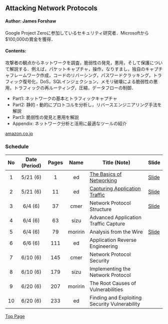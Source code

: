 ## Attacking Network Protocols
#### Author: James Forshaw
Google Project Zeroに参加しているセキュリティ研究者．Microsoftから$100,000の賞金を獲得．

#### Contents:
攻撃者の観点からネットワークを調査，脆弱性の発見，悪用，そして保護について解説する．例えば，パケットキャプチャ，操作，なりすまし，独自のキャプチャフレームワーク作成，コードのリバーシング，パスワードクラッキング，トラフィック復号化，DoS，SQLインジェクション，メモリ破壊による脆弱性の悪用，トラフィックの再ルーティング，圧縮，データフローの制御．
  - Part1: ネットワークの基本とトラフィックキャプチャ
  - Part2: 静的・動的にプロトコルを分析し，リバースエンジニアリング手法を解説
  - Part3: 脆弱性の発見と悪用を解説
  - Appendix: ネットワーク分析と活用に最適なツールの紹介

[amazon.co.jp](https://www.amazon.co.jp/Attacking-Network-Protocols-James-Forshaw/dp/1593277504/ref=sr_1_fkmrnull_1?__mk_ja_JP=カタカナ&keywords=attacking+network+protocols&qid=1557849710&s=gateway&sr=8-1-fkmrnull)

### Schedule

| No  | Date (Period) | Pages | Name    | Title (Note)                                  | Slide                                                                       |
|:---:|:-------------:|:-----:|:-------:|-----------------------------------------------|-----------------------------------------------------------------------------|
| 1   | 5/21 (6)      | 1     | ed      | [The Basics of Networking](./01/note.md)      | [Slide](https://drive.google.com/open?id=1vmu8rco-xRKfhPiGfXumr0Ymjf9KhiLk) |
| 2   | 5/21 (6)      | 11    | ed      | [Capturing Application Traffic](./02/note.md) | [Slide](https://drive.google.com/open?id=1b4tKN78VuOfmfIuL8BZ4XekYtV6H31sQ) |
| 3   | 6/4 (6)       | 37    | cmer    | Network Protocol Structure                    | [Slide](https://drive.google.com/file/d/1Hn3T1Qyok-VnLK6Hl8knTVvLNhWRtpJR/view?usp=sharing)                                                                            |
| 4   | 6/4 (6)       | 63    | sizu    | Advanced Application Traffic Capture          |                                                                             |
| 5   | 6/4 (6)       | 79    | moririn | Analysis from the Wire                        | [Slide](https://drive.google.com/file/d/11cCwH96umgbGGPxF_ddlqEy1aofyeKll/view?usp=sharing)                                                                            |
| 6   | 6/6 (6)       | 111   | ed      | Application Reverse Engineering               |                                                                             |
| 7   | 6/10  (6)     | 145   | cmer    | Network Protocol Security                     |                                                                             |
| 8   | 6/10  (6)     | 179   | sizu    | Implementing the Network Protocol             |                                                                             |
| 9   | 6/20 (6)      | 207   | moririn | The Root Causes of Vulnerabilities            |                                                                             |
| 10  | 6/20 (6)      | 233   | ed      | Finding and Exploiting Security Vulnerability |                                                                             |


[Top Page](../index.md)
